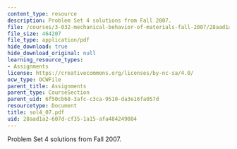 ```yaml
---
content_type: resource
description: Problem Set 4 solutions from Fall 2007.
file: /courses/3-032-mechanical-behavior-of-materials-fall-2007/28aad1a2607dcf351a15afa484249084_sol4_07.pdf
file_size: 464207
file_type: application/pdf
hide_download: true
hide_download_original: null
learning_resource_types:
- Assignments
license: https://creativecommons.org/licenses/by-nc-sa/4.0/
ocw_type: OCWFile
parent_title: Assignments
parent_type: CourseSection
parent_uid: 6f50cb68-3afc-c3ca-9510-da3e16fa057d
resourcetype: Document
title: sol4_07.pdf
uid: 28aad1a2-607d-cf35-1a15-afa484249084
---
```

Problem Set 4 solutions from Fall 2007.